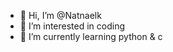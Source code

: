 - 👋 Hi, I’m @Natnaelk
- 👀 I’m interested in coding
- 🌱 I’m currently learning python & c


<!---
Natnaelk/Natnaelk is a ✨ special ✨ repository because its `README.md` (this file) appears on your GitHub profile.
You can click the Preview link to take a look at your changes.
--->
